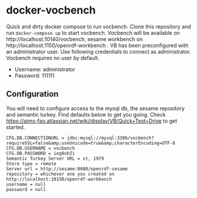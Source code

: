 # docker-vocbench

Quick and dirty docker compose to run vocbench. Clone this repository and run ```docker-compose up``` to start vocbench. Vocbench will be available on http://localhost:10140/vocbench, sesame workbench on http://localhost:1150/openrdf-workbench . VB has been preconfigured with an administrator user. Use following credentials to connect as administrator. Vocbench requires no user by default.

* Username: administrator
* Password: 111111


## Configuration
You will need to configure access to the mysql db, the sesame repository and semantic turkey. Find defaults below to get you going. Check https://aims-fao.atlassian.net/wiki/display/VB/Quick+Test+Drive to get started. 

```
CFG.DB.CONNECTIONURL = jdbc:mysql://mysql:3306/vocbench?requireSSL=false&amp;useUnicode=true&amp;characterEncoding=UTF-8
CFG.DB.USERNAME = vocbench
CFG.DB.PASSWORD = ieg9ohZi
Semantic Turkey Server URL = st, 1979
Store type = remote
Server url = http://sesame:8080/openrdf-sesame
repository = whichever one you created on http://localhost:10150/openrdf-workbench
username = null
password = null
```

